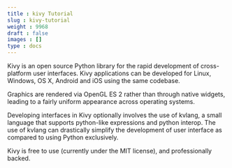 ```yaml
---
title : kivy Tutorial
slug : kivy-tutorial
weight : 9968
draft : false
images : []
type : docs
---
```


Kivy is an open source Python library for the rapid development of cross-platform user interfaces.  Kivy applications can be developed for Linux, Windows, OS X, Android and iOS using the same codebase.

Graphics are rendered via OpenGL ES 2 rather than through native widgets, leading to a fairly uniform appearance across operating systems.

Developing interfaces in Kivy optionally involves the use of kvlang, a small language that supports python-like expressions and python interop.  The use of kvlang can drastically simplify the development of user interface as compared to using Python exclusively.

Kivy is free to use (currently under the MIT license), and professionally backed.

